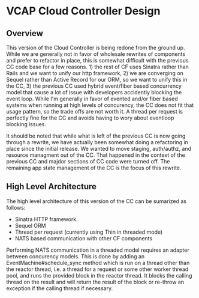 VCAP Cloud Controller Design
============================

Overview
--------
This version of the Cloud Controller is being redone from the ground up. While
we are generally not in favor of wholesale rewrites of components and prefer to
refactor in place, this is somewhat difficult with the previous CC code base
for a few reasons.  1) the rest of CF uses Sinatra rather than Rails and we
want to unify our http framework, 2) we are converging on Sequel rather than
Active Record for our ORM, so we want to unify this in the CC, 3) the previous
CC used hybrid event/fiber based concurrency model that cause a lot of issue
with developers accidently blocking the event loop.  While I'm generally in
favor of evented and/or fiber based systems when running at high levels of
concurency, the CC does not fit that usage pattern, so the trade offs are not
worth it.  A thread per request is perfectly fine for the CC and avoids having
to wory about eventloop blocking issues.

It should be noted that while what is left of the previous CC is now going
through a rewrite, we have actually been somewhat doing a refactoring in place
since the initial release.  We wanted to move staging, auth/authz, and resource
managment out of the CC. That happened in the context of the previous CC and
majdor sections of CC code were turned off.  The remaining app state management
of the CC is the focus of this rewrite.

High Level Architecture
-----------------------
The high level architecture of this version of the CC can be sumarized as
follows:

* Sinatra HTTP framework.
* Sequel ORM
* Thread per request (currently using Thin in threaded mode)
* NATS based communication with other CF components

Performing NATS communication in a threaded model requires an adapter between
concurency models.  This is done by adding an EventMachine#schedule_sync method
which is run on a thread other than the reactor thread, i.e. a thread for a
request or some other worker thread pool, and runs the provided block in the
reactor thread.  It blocks the calling thread on the result and will return the
result of the block or re-throw an exception if the calling thread if
necessary.
